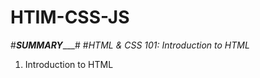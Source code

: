 # HTIM-CSS-JS
#_____________SUMMARY________________#
#_HTML & CSS 101: Introduction to HTML_ 

  1. Introduction to HTML
      
